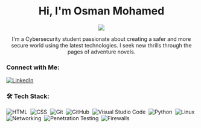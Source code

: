 <h1 align="center">
  Hi, I'm Osman Mohamed
</h1>

<p align="center">
  <a href="https://github.com/DenverCoder1/readme-typing-svg"><img src="https://readme-typing-svg.herokuapp.com/?lines=Cyber-Security%20Engineer;Learning%20Junkie%20and%20A%20Books%20Lover&font=Fira%20Code&center=true&width=440&height=45&color=f75c7e&vCenter=true&size=22"></a>
</p>

<p align="center">
  I'm a Cybersecurity student passionate about creating a safer and more secure world using the latest technologies. I seek new thrills through the pages of adventure novels.
</p>

### Connect with Me:
<a href="https://www.linkedin.com/in/osmanz/" target="_blank">
  <img src="https://img.shields.io/badge/-Osman%20Mohamed-0077B5?style=for-the-badge&logo=Linkedin&logoColor=white" alt="LinkedIn">
</a>

### 🛠 Tech Stack:
![HTML](https://img.shields.io/badge/-HTML-05122A?style=flat&logo=HTML5)&nbsp;
![CSS](https://img.shields.io/badge/-CSS-05122A?style=flat&logo=CSS3&logoColor=1572B6)&nbsp;
![Git](https://img.shields.io/badge/-Git-05122A?style=flat&logo=git)&nbsp;
![GitHub](https://img.shields.io/badge/-GitHub-05122A?style=flat&logo=github)&nbsp;
![Visual Studio Code](https://img.shields.io/badge/-Visual%20Studio%20Code-05122A?style=flat&logo=visual-studio-code&logoColor=007ACC)&nbsp;
![Python](https://img.shields.io/badge/-Python-05122A?style=flat&logo=python)&nbsp;
![Linux](https://img.shields.io/badge/-Linux-05122A?style=flat&logo=linux)&nbsp;
![Networking](https://img.shields.io/badge/-Networking-05122A?style=flat&logo=cisco)&nbsp;
![Penetration Testing](https://img.shields.io/badge/-Penetration%20Testing-05122A?style=flat&logo=kali-linux)&nbsp;
![Firewalls](https://img.shields.io/badge/-Firewalls-05122A?style=flat&logo=checkpoint)&nbsp;

